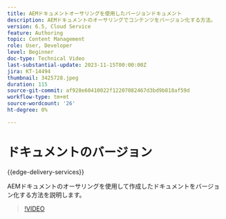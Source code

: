 ```yaml
---
title: AEMドキュメントオーサリングを使用したバージョンドキュメント
description: AEMドキュメントのオーサリングでコンテンツをバージョン化する方法。
version: 6.5, Cloud Service
feature: Authoring
topic: Content Management
role: User, Developer
level: Beginner
doc-type: Technical Video
last-substantial-update: 2023-11-15T00:00:00Z
jira: KT-14494
thumbnail: 3425728.jpeg
duration: 115
source-git-commit: af928e60410022f12207082467d3bd9b818af59d
workflow-type: tm+mt
source-wordcount: '26'
ht-degree: 0%

---
```



# ドキュメントのバージョン

{{edge-delivery-services}}

AEMドキュメントのオーサリングを使用して作成したドキュメントをバージョン化する方法を説明します。

>[!VIDEO](https://video.tv.adobe.com/v/3425728/?learn=on)
